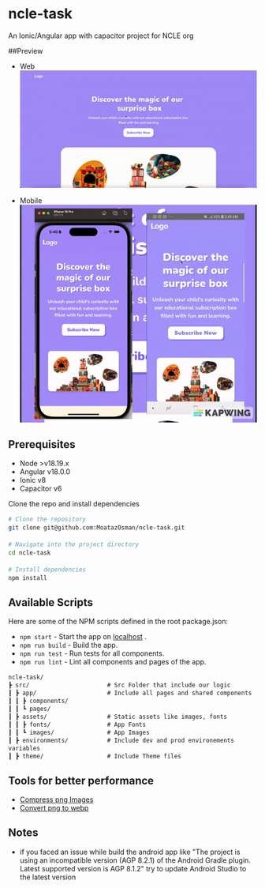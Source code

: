 # ncle-task

An Ionic/Angular app with capacitor project for NCLE org

##Preview

- Web ![](web.gif)
  


- Mobile ![](mobile.gif)

## Prerequisites

- Node >v18.19.x
- Angular v18.0.0
- Ionic v8
- Capacitor v6

Clone the repo and install dependencies

```bash
# Clone the repository
git clone git@github.com:MoatazOsman/ncle-task.git

# Navigate into the project directory
cd ncle-task

# Install dependencies
npm install
```

## Available Scripts

Here are some of the NPM scripts defined in the root package.json:

- `npm start` - Start the app on [localhost](http://localhost:4200) .
- `npm run build` - Build the app.
- `npm run test` - Run tests for all components.
- `npm run lint` - Lint all components and pages of the app.

```plaintext
ncle-task/
┣ src/                      # Src Folder that include our logic
┃ ┣ app/                    # Include all pages and shared components
┃ ┃ ┣ components/        
┃ ┃ ┗ pages/
┃ ┣ assets/                 # Static assets like images, fonts
┃ ┃ ┣ fonts/                # App Fonts
┃ ┃ ┗ images/               # App Images
┃ ┣ environments/           # Include dev and prod environements variables
┃ ┣ theme/                  # Include Theme files
```

## Tools for better performance

- [Compress png Images](https://compresspng.com)
- [Convert png to webp](https://www.shutterstock.com/image-converter/png-to-webp)

## Notes

- if you faced an issue while build the android app like "The project is using an incompatible version (AGP 8.2.1) of
  the Android Gradle plugin. Latest supported version is AGP 8.1.2"
  try to update Android Studio to the latest version
